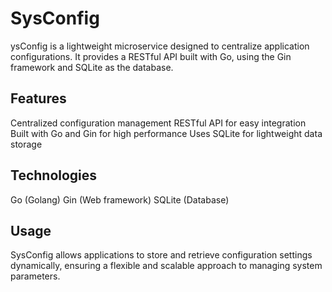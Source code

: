 # SysConfig

ysConfig is a lightweight microservice designed to centralize application configurations. It provides a RESTful API built with Go, using the Gin framework and SQLite as the database.

## Features
Centralized configuration management
RESTful API for easy integration
Built with Go and Gin for high performance
Uses SQLite for lightweight data storage
## Technologies
Go (Golang)
Gin (Web framework)
SQLite (Database)
## Usage
SysConfig allows applications to store and retrieve configuration settings dynamically, ensuring a flexible and scalable approach to managing system parameters.

